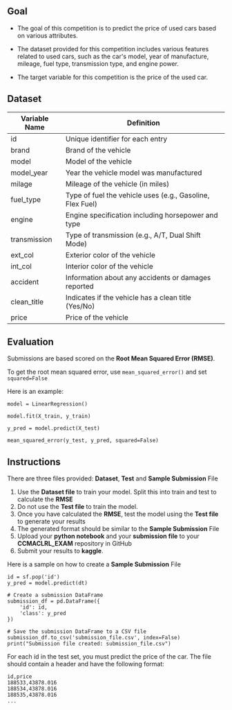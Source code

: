 ## Goal

- The goal of this competition is to predict the price of used cars based on various attributes.

- The dataset provided for this competition includes various features related to used cars, such as the car's model, year of manufacture, mileage, fuel type, transmission type, and engine power.

- The target variable for this competition is the price of the used car.

## Dataset

| Variable Name | Definition                                                |
| ------------- | --------------------------------------------------------- |
| id            | Unique identifier for each entry                          |
| brand         | Brand of the vehicle                                      |
| model         | Model of the vehicle                                      |
| model_year    | Year the vehicle model was manufactured                   |
| milage        | Mileage of the vehicle (in miles)                         |
| fuel_type     | Type of fuel the vehicle uses (e.g., Gasoline, Flex Fuel) |
| engine        | Engine specification including horsepower and type        |
| transmission  | Type of transmission (e.g., A/T, Dual Shift Mode)         |
| ext_col       | Exterior color of the vehicle                             |
| int_col       | Interior color of the vehicle                             |
| accident      | Information about any accidents or damages reported       |
| clean_title   | Indicates if the vehicle has a clean title (Yes/No)       |
| price         | Price of the vehicle                                      |

## Evaluation

Submissions are based scored on the **Root Mean Squared Error (RMSE)**.

To get the root mean squared error, use `mean_squared_error()` and set `squared=False`

Here is an example:

```
model = LinearRegression()

model.fit(X_train, y_train)

y_pred = model.predict(X_test)

mean_squared_error(y_test, y_pred, squared=False)
```

## Instructions

There are three files provided: **Dataset**, **Test** and **Sample Submission** File

1. Use the **Dataset file** to train your model. Split this into train and test to calculate the **RMSE**
2. Do not use the **Test file** to train the model.
3. Once you have calculated the **RMSE**, test the model using the **Test file** to generate your results
4. The generated format should be similar to the **Sample Submission** File
5. Upload your **python notebook** and your **submission file** to your **CCMACLRL_EXAM** repository in GitHub
6. Submit your results to **kaggle**.

Here is a sample on how to create a **Sample Submission** File

```
id = sf.pop('id')
y_pred = model.predict(dt)

# Create a submission DataFrame
submission_df = pd.DataFrame({
    'id': id,
    'class': y_pred
})

# Save the submission DataFrame to a CSV file
submission_df.to_csv('submission_file.csv', index=False)
print("Submission file created: submission_file.csv")
```

For each id in the test set, you must predict the price of the car. The file should contain a header and have the following format:

```
id,price
188533,43878.016
188534,43878.016
188535,43878.016
...

```
